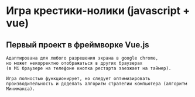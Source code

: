 # Игра крестики-нолики (javascript + vue)

## Первый проект в фреймворке Vue.js
```
Адаптирована для любого разрешения экрана в google chrome, 
но может некорректно отображаться в других браузерах 
(в Mi браузере на телефоне кнопка рестарта заезжает на таймер).

Игра полностью функционирует, но следует оптимизировать производительность и доделать алгоритм стратегии компьютера (алгоритм Минимакса).

